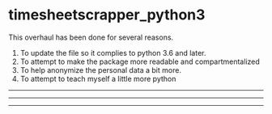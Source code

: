 # timesheetscrapper_python3

This overhaul has been done for several reasons.

1) To update the file so it complies to python 3.6 and later. 
2) To attempt to make the package more readable and compartmentalized
3) To help anonymize the personal data a bit more. 
4) To attempt to teach myself a little more python

__________________________________________________
__________________________________________________
__________________________________________________

